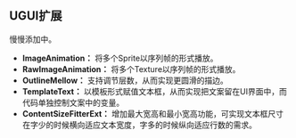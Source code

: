 ## UGUI扩展

慢慢添加中。
* **ImageAnimation：** 将多个Sprite以序列帧的形式播放。
* **RawImageAnimation：** 将多个Texture以序列帧的形式播放。
* **OutlineMellow：** 支持调节层数，从而实现更圆滑的描边。
* **TemplateText：** 以模板形式赋值文本框，从而实现把文案留在UI界面中，而代码单独控制文案中的变量。
* **ContentSizeFitterExt：** 增加最大宽高和最小宽高功能，可实现文本框尺寸在字少的时候横向适应文本宽度，字多的时候纵向适应行数的需求。  
